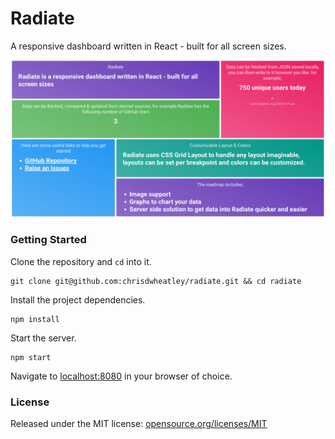 # Radiate

A responsive dashboard written in React - built for all screen sizes.

![Radiate - A responsive dashboard written in React - built for all screen sizes.](/docs/assets/radiate-example-wall.png)

### Getting Started

Clone the repository and `cd` into it.

```
git clone git@github.com:chrisdwheatley/radiate.git && cd radiate
```

Install the project dependencies.

```
npm install
```

Start the server.

```
npm start
```

Navigate to [localhost:8080](http://localhost:8080) in your browser of choice.

### License

Released under the MIT license: [opensource.org/licenses/MIT](http://opensource.org/licenses/MIT)
